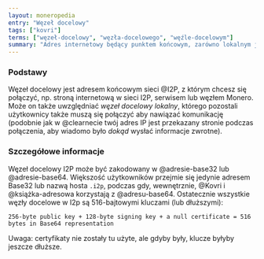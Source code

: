 ```yaml
---
layout: moneropedia
entry: "Węzeł docelowy"
tags: ["kovri"]
terms: ["węzeł-docelowy", "węzła-docelowego", "węźle-docelowym"]
summary: "Adres internetowy będący punktem końcowym, zarówno lokalnym jak i odległym."
---
```


### Podstawy

Węzeł docelowy jest adresem końcowym sieci @I2P, z którym chcesz się połączyć, np. stroną internetową w sieci I2P, serwisem lub węzłem Monero. Może on także uwzględniać *węzeł docelowy lokalny*, którego pozostali użytkownicy także muszą się połączyć aby nawiązać komunikację (podobnie jak w @clearnecie twój adres IP jest przekazany stronie podczas połączenia, aby wiadomo było *dokąd* wysłać informacje zwrotne).

### Szczegółowe informacje

Węzeł docelowy I2P może być zakodowany w @adresie-base32 lub @adresie-base64. Większość użytkowników przejmie się jedynie adresem Base32 lub nazwą hosta `.i2p`, podczas gdy, wewnętrznie, @Kovri i @książka-adresowa korzystają z @adresu-base64. Ostatecznie wszystkie węzły docelowe w I2p są 516-bajtowymi kluczami (lub dłuższymi):

`256-byte public key + 128-byte signing key + a null certificate = 516 bytes in Base64 representation`

Uwaga: certyfikaty nie zostały tu użyte, ale gdyby były, klucze byłyby jeszcze dłuższe.
